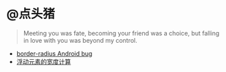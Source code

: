 @点头猪
==================
> Meeting you was fate, becoming your friend was a choice, but falling in love with you was beyond my control.

* [border-radius Android bug](https://github.com/lilyxue/lilyxue-blog/issues/1)
* [浮动元素的宽度计算](https://github.com/lilyxue/lilyxue-blog/issues/2)
